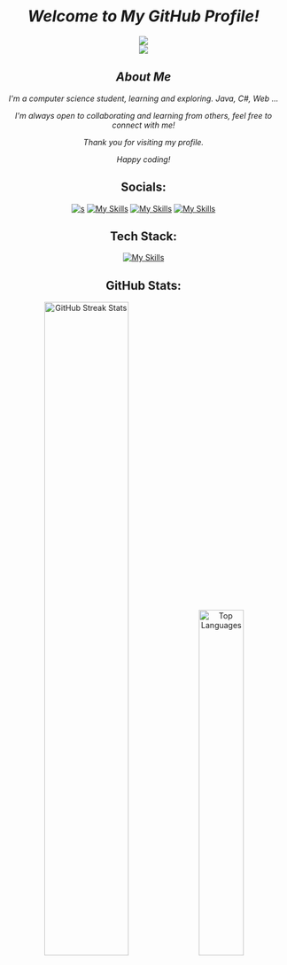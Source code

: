 <div align="center">

# _Welcome to My GitHub Profile!_
[![](https://visitcount.itsvg.in/api?id=Bajahaw&icon=2&color=13)](https://visitcount.itsvg.in)
<br>
<a href="www.radhi.tech" target="_blank"><img src="https://img.shields.io/badge/👋%20Hi%2C%20I'm%20Radhi%20%40Bajahaw-000000.svg?style=flat&logo=github&logoColor=white"></a> 

## _About Me_

 _I'm a computer science student, learning and exploring. Java, C#, Web ..._

 _I'm always open to collaborating and learning from others, feel free to connect with me!_

 _Thank you for visiting my profile._

 _Happy coding!_

##  Socials:


[![s](https://skillicons.dev/icons?i=instagram)](https://instagram.com/rad7_i)
[![My Skills](https://skillicons.dev/icons?i=discord)](https://discord.gg/rathi7137)
[![My Skills](https://skillicons.dev/icons?i=github)](https://github.com/Bajahaw)
[![My Skills](https://skillicons.dev/icons?i=linkedin)](https://linkedin.com/in/radhi-bajahaw)



##  Tech Stack:

[![My Skills](https://skillicons.dev/icons?i=java,spring,maven,git,js,html,css,docker,githubactions,github,postgres,htmx&perline=6)](https://skillicons.dev)


##  GitHub Stats:


<img src="https://github-readme-streak-stats.herokuapp.com/?user=Bajahaw&theme=youtube-dark" alt="GitHub Streak Stats" width="55%" /> 
<img src="https://github-readme-stats.vercel.app/api/top-langs/?username=Bajahaw&theme=transparent&hide_border=true&include_all_commits=true&count_private=true&layout=compact" alt="Top Languages" width="40%"/>


</div>

<!---
Bajahaw/Bajahaw is a ✨ special ✨ repository because its `README.md` (this file) appears on your GitHub profile.
You can click the Preview link to take a look at your changes.
--->
